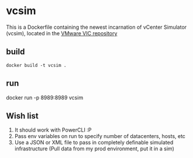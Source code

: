 # vcsim
This is a Dockerfile containing the newest incarnation of vCenter Simulator (vcsim), located in the [VMware VIC repository](https://github.com/vmware/vic/tree/master/cmd/vcsim)

## build
```
docker build -t vcsim .
```

## run
docker run -p 8989:8989 vcsim



## Wish list

1. It should work with PowerCLI :P
2. Pass env variables on run to specify number of datacenters, hosts, etc
3. Use a JSON or XML file to pass in completely definable simulated infrastructure (Pull data from my prod environment, put it in a sim)

